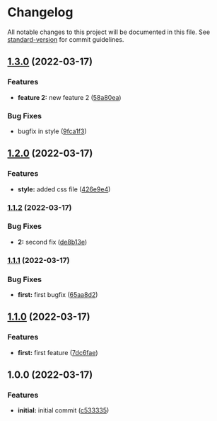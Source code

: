 # Changelog

All notable changes to this project will be documented in this file. See [standard-version](https://github.com/conventional-changelog/standard-version) for commit guidelines.

## [1.3.0](https://github.com/ShalomUserExperior/semver1/compare/v1.2.0...v1.3.0) (2022-03-17)


### Features

* **feature 2:** new feature 2 ([58a80ea](https://github.com/ShalomUserExperior/semver1/commit/58a80ea20ff971eea6873fe0f08e33daf52d5959))


### Bug Fixes

* bugfix in style ([9fca1f3](https://github.com/ShalomUserExperior/semver1/commit/9fca1f38d94578467d3bed86134526f5a080b2dd))

## [1.2.0](https://github.com/ShalomUserExperior/semver1/compare/v1.1.2...v1.2.0) (2022-03-17)


### Features

* **style:** added css file ([426e9e4](https://github.com/ShalomUserExperior/semver1/commit/426e9e4919d2108be1ef41eb3380fd1c03552202))

### [1.1.2](https://github.com/ShalomUserExperior/semver1/compare/v1.1.1...v1.1.2) (2022-03-17)


### Bug Fixes

* **2:** second fix ([de8b13e](https://github.com/ShalomUserExperior/semver1/commit/de8b13e7833f0fd4375f4d1b2a893465df5d249a))

### [1.1.1](https://github.com/ShalomUserExperior/semver1/compare/v1.1.0...v1.1.1) (2022-03-17)


### Bug Fixes

* **first:** first bugfix ([65aa8d2](https://github.com/ShalomUserExperior/semver1/commit/65aa8d2bf00fd83602f7438fe3215d2394d0ec18))

## [1.1.0](https://github.com/ShalomUserExperior/semver1/compare/v1.0.0...v1.1.0) (2022-03-17)


### Features

* **first:** first feature ([7dc6fae](https://github.com/ShalomUserExperior/semver1/commit/7dc6fae2b2edcda59c599dea54b67a7229623426))

## 1.0.0 (2022-03-17)


### Features

* **initial:** initial commit ([c533335](https://github.com/ShalomUserExperior/semver1/commit/c53333552b7080c4e98445f6eed86997cd39ddf2))
